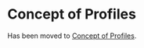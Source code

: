 # Concept of Profiles

Has been moved to [Concept of Profiles](../../ElementsApplicationPattern/Functions/ConceptOfProfiles/ConceptOfProfiles.md).
